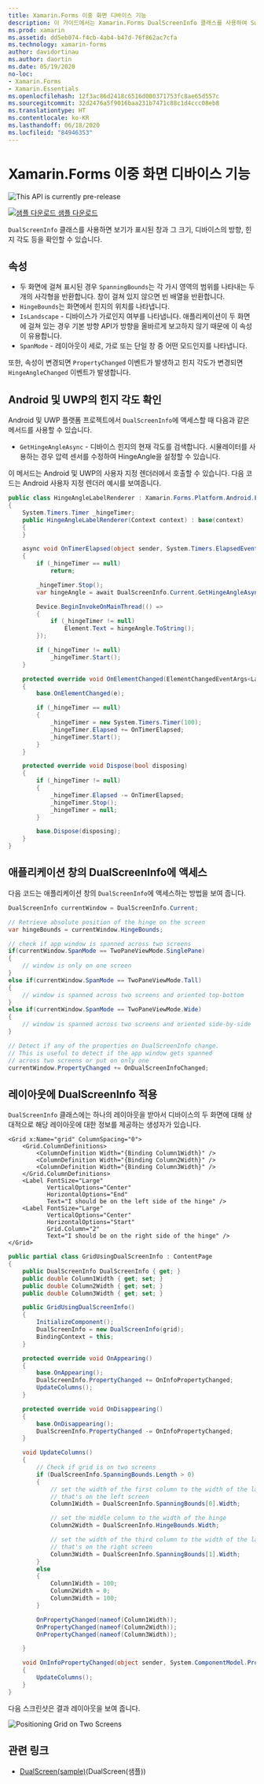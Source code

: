 ```yaml
---
title: Xamarin.Forms 이중 화면 디바이스 기능
description: 이 가이드에서는 Xamarin.Forms DualScreenInfo 클래스를 사용하여 Surface Duo 및 Surface Neo와 같은 이중 화면 디바이스의 앱 환경을 최적화하는 방법을 설명합니다.
ms.prod: xamarin
ms.assetid: dd5eb074-f4cb-4ab4-b47d-76f862ac7cfa
ms.technology: xamarin-forms
author: davidortinau
ms.author: daortin
ms.date: 05/19/2020
no-loc:
- Xamarin.Forms
- Xamarin.Essentials
ms.openlocfilehash: 12f3ac86d2418c6516d000371753fc8ae65d557c
ms.sourcegitcommit: 32d2476a5f9016baa231b7471c88c1d4ccc08eb8
ms.translationtype: HT
ms.contentlocale: ko-KR
ms.lasthandoff: 06/18/2020
ms.locfileid: "84946353"
---
```

# <a name="xamarinforms-dual-screen-device-capabilities"></a>Xamarin.Forms 이중 화면 디바이스 기능

![](~/media/shared/preview.png "This API is currently pre-release")

[![샘플 다운로드](~/media/shared/download.png) 샘플 다운로드](https://docs.microsoft.com/samples/xamarin/xamarin-forms-samples/userinterface-dualscreendemos/)

`DualScreenInfo` 클래스를 사용하면 보기가 표시된 창과 그 크기, 디바이스의 방향, 힌지 각도 등을 확인할 수 있습니다.

## <a name="properties"></a>속성

- 두 화면에 걸쳐 표시된 경우 `SpanningBounds`는 각 가시 영역의 범위를 나타내는 두 개의 사각형을 반환합니다. 창이 걸쳐 있지 않으면 빈 배열을 반환합니다.
- `HingeBounds`는 화면에서 힌지의 위치를 나타냅니다.
- `IsLandscape` - 디바이스가 가로인지 여부를 나타냅니다. 애플리케이션이 두 화면에 걸쳐 있는 경우 기본 방향 API가 방향을 올바르게 보고하지 않기 때문에 이 속성이 유용합니다.
- `SpanMode` - 레이아웃이 세로, 가로 또는 단일 창 중 어떤 모드인지를 나타냅니다.

또한, 속성이 변경되면 `PropertyChanged` 이벤트가 발생하고 힌지 각도가 변경되면 `HingeAngleChanged` 이벤트가 발생합니다.

## <a name="poll-hinge-angle-on-android-and-uwp"></a>Android 및 UWP의 힌지 각도 확인

Android 및 UWP 플랫폼 프로젝트에서 `DualScreenInfo`에 액세스할 때 다음과 같은 메서드를 사용할 수 있습니다.

- `GetHingeAngleAsync` - 디바이스 힌지의 현재 각도를 검색합니다. 시뮬레이터를 사용하는 경우 압력 센서를 수정하여 HingeAngle을 설정할 수 있습니다.

이 메서드는 Android 및 UWP의 사용자 지정 렌더러에서 호출할 수 있습니다. 다음 코드는 Android 사용자 지정 렌더러 예시를 보여줍니다.

```csharp
public class HingeAngleLabelRenderer : Xamarin.Forms.Platform.Android.FastRenderers.LabelRenderer
{
    System.Timers.Timer _hingeTimer;
    public HingeAngleLabelRenderer(Context context) : base(context)
    {
    }

    async void OnTimerElapsed(object sender, System.Timers.ElapsedEventArgs e)
    {
        if (_hingeTimer == null)
            return;

        _hingeTimer.Stop();
        var hingeAngle = await DualScreenInfo.Current.GetHingeAngleAsync();

        Device.BeginInvokeOnMainThread(() =>
        {
            if (_hingeTimer != null)
                Element.Text = hingeAngle.ToString();
        });

        if (_hingeTimer != null)
            _hingeTimer.Start();
    }

    protected override void OnElementChanged(ElementChangedEventArgs<Label> e)
    {
        base.OnElementChanged(e);

        if (_hingeTimer == null)
        {
            _hingeTimer = new System.Timers.Timer(100);
            _hingeTimer.Elapsed += OnTimerElapsed;
            _hingeTimer.Start();
        }
    }

    protected override void Dispose(bool disposing)
    {
        if (_hingeTimer != null)
        {
            _hingeTimer.Elapsed -= OnTimerElapsed;
            _hingeTimer.Stop();
            _hingeTimer = null;
        }

        base.Dispose(disposing);
    }
}
```

## <a name="access-dualscreeninfo-in-your-application-window"></a>애플리케이션 창의 DualScreenInfo에 액세스

다음 코드는 애플리케이션 창의 `DualScreenInfo`에 액세스하는 방법을 보여 줍니다.

```csharp
DualScreenInfo currentWindow = DualScreenInfo.Current;

// Retrieve absolute position of the hinge on the screen
var hingeBounds = currentWindow.HingeBounds;

// check if app window is spanned across two screens
if(currentWindow.SpanMode == TwoPaneViewMode.SinglePane)
{
    // window is only on one screen
}
else if(currentWindow.SpanMode == TwoPaneViewMode.Tall)
{
    // window is spanned across two screens and oriented top-bottom
}
else if(currentWindow.SpanMode == TwoPaneViewMode.Wide)
{
    // window is spanned across two screens and oriented side-by-side
}

// Detect if any of the properties on DualScreenInfo change.
// This is useful to detect if the app window gets spanned
// across two screens or put on only one  
currentWindow.PropertyChanged += OnDualScreenInfoChanged;
```

## <a name="apply-dualscreeninfo-to-layouts"></a>레이아웃에 DualScreenInfo 적용

`DualScreenInfo` 클래스에는 하나의 레이아웃을 받아서 디바이스의 두 화면에 대해 상대적으로 해당 레이아웃에 대한 정보를 제공하는 생성자가 있습니다.

```xaml
<Grid x:Name="grid" ColumnSpacing="0">
    <Grid.ColumnDefinitions>
        <ColumnDefinition Width="{Binding Column1Width}" />
        <ColumnDefinition Width="{Binding Column2Width}" />
        <ColumnDefinition Width="{Binding Column3Width}" />
    </Grid.ColumnDefinitions>
    <Label FontSize="Large"
           VerticalOptions="Center"
           HorizontalOptions="End"
           Text="I should be on the left side of the hinge" />
    <Label FontSize="Large"
           VerticalOptions="Center"
           HorizontalOptions="Start"
           Grid.Column="2"
           Text="I should be on the right side of the hinge" />
</Grid>
```

```csharp
public partial class GridUsingDualScreenInfo : ContentPage
{
    public DualScreenInfo DualScreenInfo { get; }
    public double Column1Width { get; set; }
    public double Column2Width { get; set; }
    public double Column3Width { get; set; }

    public GridUsingDualScreenInfo()
    {
        InitializeComponent();
        DualScreenInfo = new DualScreenInfo(grid);
        BindingContext = this;
    }

    protected override void OnAppearing()
    {
        base.OnAppearing();
        DualScreenInfo.PropertyChanged += OnInfoPropertyChanged;
        UpdateColumns();
    }

    protected override void OnDisappearing()
    {
        base.OnDisappearing();
        DualScreenInfo.PropertyChanged -= OnInfoPropertyChanged;
    }

    void UpdateColumns()
    {
        // Check if grid is on two screens
        if (DualScreenInfo.SpanningBounds.Length > 0)
        {
            // set the width of the first column to the width of the layout
            // that's on the left screen
            Column1Width = DualScreenInfo.SpanningBounds[0].Width;

            // set the middle column to the width of the hinge
            Column2Width = DualScreenInfo.HingeBounds.Width;

            // set the width of the third column to the width of the layout
            // that's on the right screen
            Column3Width = DualScreenInfo.SpanningBounds[1].Width;
        }
        else
        {
            Column1Width = 100;
            Column2Width = 0;
            Column3Width = 100;
        }

        OnPropertyChanged(nameof(Column1Width));
        OnPropertyChanged(nameof(Column2Width));
        OnPropertyChanged(nameof(Column3Width));

    }

    void OnInfoPropertyChanged(object sender, System.ComponentModel.PropertyChangedEventArgs e)
    {
        UpdateColumns();
    }
}
```

다음 스크린샷은 결과 레이아웃을 보여 줍니다.

![](dual-screen-info-images/grid-on-two-screens.png "Positioning Grid on Two Screens")

## <a name="related-links"></a>관련 링크

- [DualScreen(sample)](https://docs.microsoft.com/samples/xamarin/xamarin-forms-samples/userinterface-dualscreendemos/)(DualScreen(샘플))
